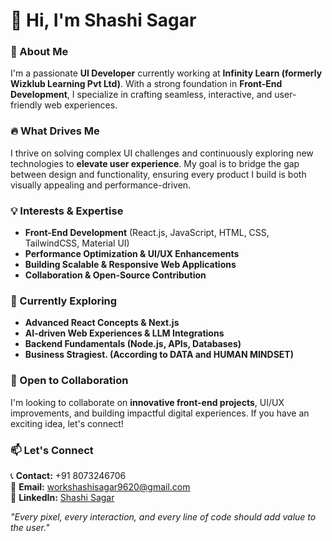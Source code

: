 # 👋 Hi, I'm Shashi Sagar  

### 🚀 About Me  
I'm a passionate **UI Developer** currently working at **Infinity Learn (formerly Wizklub Learning Pvt Ltd)**. With a strong foundation in **Front-End Development**, I specialize in crafting seamless, interactive, and user-friendly web experiences.  

### 🔥 What Drives Me  
I thrive on solving complex UI challenges and continuously exploring new technologies to **elevate user experience**. My goal is to bridge the gap between design and functionality, ensuring every product I build is both visually appealing and performance-driven.  

### 💡 Interests & Expertise  
- **Front-End Development** (React.js, JavaScript, HTML, CSS, TailwindCSS, Material UI)  
- **Performance Optimization & UI/UX Enhancements**  
- **Building Scalable & Responsive Web Applications**  
- **Collaboration & Open-Source Contribution**  

### 🌱 Currently Exploring  
- **Advanced React Concepts & Next.js**  
- **AI-driven Web Experiences & LLM Integrations**  
- **Backend Fundamentals (Node.js, APIs, Databases)**
- **Business  Stragiest. (According to DATA and HUMAN MINDSET)**

### 🤝 Open to Collaboration  
I'm looking to collaborate on **innovative front-end projects**, UI/UX improvements, and building impactful digital experiences. If you have an exciting idea, let's connect!  

### 📫 Let's Connect  
📞 **Contact:** +91 8073246706  
📧 **Email:** workshashisagar9620@gmail.com  
💼 **LinkedIn:** [Shashi Sagar](https://www.linkedin.com/in/shashi-sagar)  

_"Every pixel, every interaction, and every line of code should add value to the user."_
